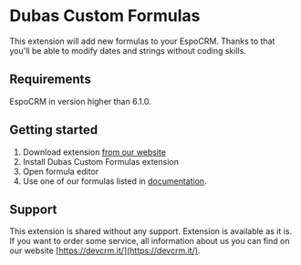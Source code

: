 # Dubas Custom Formulas
This extension will add new formulas to your EspoCRM. Thanks to that you'll be able to modify dates and strings without coding skills.

## Requirements
EspoCRM in version higher than 6.1.0.

## Getting started
1. Download extension [from our website](https://devcrm.it/custom-formulas)
2. Install Dubas Custom Formulas extension
3. Open formula editor 
4. Use one of our formulas listed in [documentation](https://docs.dubas.pro/extensions/custom-formulas/).

## Support
This extension is shared without any support. Extension is available as it is. If you want to order some service, all information about us you can find on our website [https://devcrm.it/](https://devcrm.it/).
